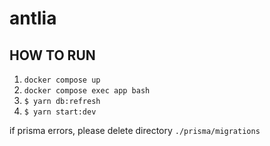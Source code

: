 # antlia

## HOW TO RUN
1. `docker compose up`
2. `docker compose exec app bash`
3. `$ yarn db:refresh`
4. `$ yarn start:dev`

if prisma errors, please delete directory `./prisma/migrations`